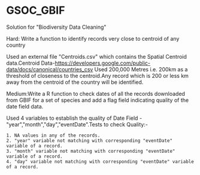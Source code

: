 # GSOC_GBIF
Solution for "Biodiversity Data Cleaning" 

Hard: Write a function to identify records very close to centroid of any country

   Used an external file "Centroids.csv" which contains the Spatial Centroid data.Centroid Data-https://developers.google.com/public-data/docs/canonical/countries_csv
    Used 200,000 Metres i.e. 200km as a threshold of closeness to the centroid.Any record which is 200 or less km away from the centroid of the country will be identified.


Medium:Write a R function to check dates of all the records downloaded from GBIF for a set of species and add a flag field indicating quality of the date field data.

   Used 4 variables to establish the quality of Date Field -"year","month","day","eventDate".Tests to check Quality:-
   
    1. NA values in any of the records.
    2. "year" variable not matching with corresponding "eventDate" variable of a record.
    3. "month" variable not matching with corresponding "eventDate" variable of a record.
    4. "day" variable not matching with corresponding "eventDate" variable of a record.
    
    
    
    
